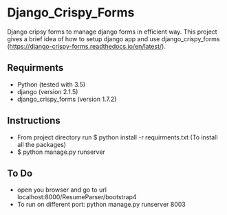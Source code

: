 # Django_Crispy_Forms
Django cripsy forms to manage django forms in efficient way. This project gives a brief idea of how to setup django app and use django_crispy_forms (https://django-crispy-forms.readthedocs.io/en/latest/).

## Requirments
- Python 		(tested with 3.5)
- django		(version 2.1.5)
- django_crispy_forms 	(version 1.7.2)

## Instructions
- From project directory run 
  $ python install -r requirments.txt  (To install all the packages)
- $ python manage.py runserver

## To Do
- open you browser and go to url localhost:8000/ResumeParser/bootstrap4
- To run on different port: python manage.py runserver 8003 
